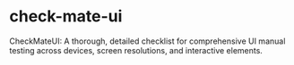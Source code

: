 # check-mate-ui
CheckMateUI: A thorough, detailed checklist for comprehensive UI manual testing across devices, screen resolutions, and interactive elements.
